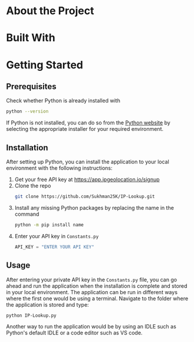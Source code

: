 # About the Project

# Built With

# Getting Started
## Prerequisites
Check whether Python is already installed with
```sh
python --version
```
If Python is not installed, you can do so from the [Python website](https://www.python.org/downloads) by selecting the appropriate installer for your required environment.

## Installation
After setting up Python, you can install the application to your local environment with the following instructions:
1. Get your free API key at <https://app.ipgeolocation.io/signup>
2. Clone the repo
   ```sh
   git clone https://github.com/Sukhman25K/IP-Lookup.git
   ```
3. Install any missing Python packages by replacing the name in the command 
   ```sh
   python -m pip install name
   ```
4. Enter your API key in ```Constants.py```
   ```py
   API_KEY = "ENTER YOUR API KEY"
   ```

## Usage
After entering your private API key in the ```Constants.py``` file, you can go ahead and run the application when the installation is complete and stored in your local environment. The application can be run in different ways where the first one would be using a terminal. Navigate to the folder where the application is stored and type:
```sh
python IP-Lookup.py
```

Another way to run the application would be by using an IDLE such as Python's default IDLE or a code editor such as VS code.
